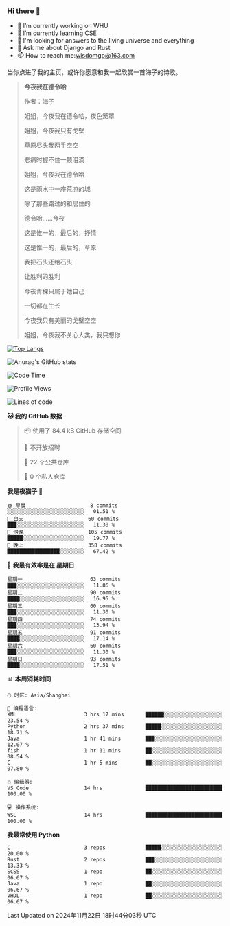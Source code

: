 ### Hi there 👋



- 🔭 I’m currently working on WHU
- 🌱 I’m currently learning CSE
- 🤔 I'm looking for answers to the living universe and everything
- 💬 Ask me about Django and Rust
- 📫 How to reach me:wisdomgo@163.com

当你点进了我的主页，或许你愿意和我一起欣赏一首海子的诗歌。

>**今夜我在德令哈**
>
>作者：海子
>
>姐姐，今夜我在德令哈，夜色笼罩
>
>姐姐，今夜我只有戈壁
>
>草原尽头我两手空空
>
>悲痛时握不住一颗泪滴
>
>姐姐，今夜我在德令哈
>
>这是雨水中一座荒凉的城
>
>除了那些路过的和居住的
>
>德令哈......今夜
>
>这是惟一的，最后的，抒情
>
>这是惟一的，最后的，草原
>
>我把石头还给石头
>
>让胜利的胜利
>
>今夜青稞只属于她自己
>
>一切都在生长
>
>今夜我只有美丽的戈壁空空
>
>姐姐，今夜我不关心人类，我只想你



[![Top Langs](https://github-readme-stats.vercel.app/api/top-langs/?username=wisdomgo&theme=onedark)](https://github.com/anuraghazra/github-readme-stats)

![Anurag's GitHub stats](https://github-readme-stats.vercel.app/api?username=wisdomgo&hide=contribs,stars&theme=synthwave)

<!--START_SECTION:waka-->
![Code Time](http://img.shields.io/badge/Code%20Time-339%20hrs%2026%20mins-blue)

![Profile Views](http://img.shields.io/badge/%E4%B8%AA%E4%BA%BA%E8%B5%84%E6%96%99%E8%A7%82%E7%9C%8B%E6%AC%A1%E6%95%B0-2-blue)

![Lines of code](https://img.shields.io/badge/%E4%BB%8E%E3%80%8CHello%20World%E3%80%8D%E8%B5%B7%E6%88%91%E5%B7%B2%E7%BB%8F%E5%86%99%E4%BA%86-639.5%20thousand%20%E8%A1%8C%E4%BB%A3%E7%A0%81-blue)

**🐱 我的 GitHub 数据** 

> 📦  使用了 84.4 kB GitHub 存储空间 
 > 
> 🚫 不开放招聘
 > 
> 📜 22 个公共仓库 
 > 
> 🔑 0 个私人仓库 
 > 
**我是夜猫子 🦉** 

```text
🌞 早晨                     8 commits           ░░░░░░░░░░░░░░░░░░░░░░░░░   01.51 % 
🌆 白天                     60 commits          ███░░░░░░░░░░░░░░░░░░░░░░   11.30 % 
🌃 傍晚                     105 commits         █████░░░░░░░░░░░░░░░░░░░░   19.77 % 
🌙 晚上                     358 commits         █████████████████░░░░░░░░   67.42 % 
```
📅 **我最有效率是在 星期日** 

```text
星期一                      63 commits          ███░░░░░░░░░░░░░░░░░░░░░░   11.86 % 
星期二                      90 commits          ████░░░░░░░░░░░░░░░░░░░░░   16.95 % 
星期三                      60 commits          ███░░░░░░░░░░░░░░░░░░░░░░   11.30 % 
星期四                      74 commits          ███░░░░░░░░░░░░░░░░░░░░░░   13.94 % 
星期五                      91 commits          ████░░░░░░░░░░░░░░░░░░░░░   17.14 % 
星期六                      60 commits          ███░░░░░░░░░░░░░░░░░░░░░░   11.30 % 
星期日                      93 commits          ████░░░░░░░░░░░░░░░░░░░░░   17.51 % 
```


📊 **本周消耗时间** 

```text
🕑︎ 时区: Asia/Shanghai

💬 编程语言: 
XML                      3 hrs 17 mins       ██████░░░░░░░░░░░░░░░░░░░   23.54 % 
Python                   2 hrs 37 mins       █████░░░░░░░░░░░░░░░░░░░░   18.71 % 
Java                     1 hr 41 mins        ███░░░░░░░░░░░░░░░░░░░░░░   12.07 % 
fish                     1 hr 11 mins        ██░░░░░░░░░░░░░░░░░░░░░░░   08.54 % 
C                        1 hr 5 mins         ██░░░░░░░░░░░░░░░░░░░░░░░   07.80 % 

🔥 编辑器: 
VS Code                  14 hrs              █████████████████████████   100.00 % 

💻 操作系统: 
WSL                      14 hrs              █████████████████████████   100.00 % 
```

**我最常使用 Python** 

```text
C                        3 repos             █████░░░░░░░░░░░░░░░░░░░░   20.00 % 
Rust                     2 repos             ███░░░░░░░░░░░░░░░░░░░░░░   13.33 % 
SCSS                     1 repo              ██░░░░░░░░░░░░░░░░░░░░░░░   06.67 % 
Java                     1 repo              ██░░░░░░░░░░░░░░░░░░░░░░░   06.67 % 
VHDL                     1 repo              ██░░░░░░░░░░░░░░░░░░░░░░░   06.67 % 
```




 Last Updated on 2024年11月22日 18时44分03秒 UTC
<!--END_SECTION:waka-->
